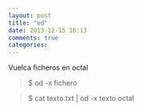 ```yaml
---
layout: post
title: "od"
date: 2013-12-15 16:13
comments: true
categories: 
---
```

Vuelca ficheros en octal

>$ od -x fichero 

>$ cat texto.txt | od -x texto.octal

